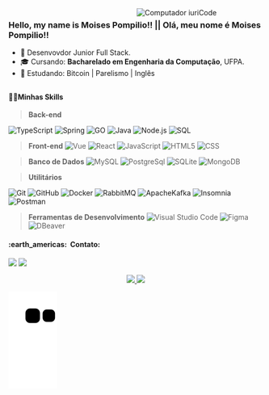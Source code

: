 
<img src="https://raw.githubusercontent.com/MicaelliMedeiros/micaellimedeiros/master/image/computer-illustration.png" min-width="100px" max-width="250px" width="250px" align="right" alt="Computador iuriCode">

### Hello, my name is Moises Pompilio!! || Olá, meu nome é Moises Pompilio!!


- 💼 Desenvovdor Junior Full Stack.
- 🎓 Cursando: **Bacharelado em Engenharia da Computação**, UFPA.
- 🧠 Estudando: Bitcoin | Parelismo | Inglês

##
<h4> 👨‍💻Minhas Skills </h4>

> **Back-end**
 
  ![TypeScript](https://img.shields.io/badge/TypeScript-35495E?style=flat&logo=TypeScript&logoColor=007acc)
  ![Spring](https://img.shields.io/badge/-Spring-333333?style=flat&logo=Spring)
  ![GO](https://img.shields.io/badge/-Go-333333?style=flat&logo=Go)
  ![Java](https://img.shields.io/badge/-Java-333333?style=flat&logo=Java)
  ![Node.js](https://img.shields.io/badge/-Node.js-333333?style=flat&logo=Node.js)
  ![SQL](https://img.shields.io/badge/-SQL-333333?style=flat&logo=SQL)
 

> **Front-end**
  ![Vue](https://img.shields.io/badge/Vue.js-35495E?style=flat&logo=vuedotjs&logoColor=4FC08D)
  ![React](https://img.shields.io/badge/-React-333333?style=flat&logo=React)
  ![JavaScript](https://img.shields.io/badge/-JavaScript-333333?style=flat&logo=javascript)
  ![HTML5](https://img.shields.io/badge/-HTML5-333333?style=flat&logo=HTML5)
  ![CSS](https://img.shields.io/badge/-CSS-333333?style=flat&logo=CSS3&logoColor=1572B6)

> **Banco de Dados**
  ![MySQL](https://img.shields.io/badge/-MySQL-333333?style=flat&logo=mysql)
  ![PostgreSql](https://img.shields.io/badge/-Postgresql-333333?style=flat&logo=postgresql)
  ![SQLite](https://img.shields.io/badge/-SQLite-333333?style=flat&logo=SQLite)
  ![MongoDB](https://img.shields.io/badge/-MongoDB-333333?style=flat&logo=MongoDB)
 
> **Utilitários**

  ![Git](https://img.shields.io/badge/-Git-333333?style=flat&logo=git)
  ![GitHub](https://img.shields.io/badge/-GitHub-333333?style=flat&logo=github)
  ![Docker](https://img.shields.io/badge/-Docker-333333?style=flat&logo=docker)
  ![RabbitMQ](https://img.shields.io/badge/-RabbitMQ-333333?style=flat&logo=RabbitMQ)
  ![ApacheKafka](https://img.shields.io/badge/-ApacheKafka-333333?style=flat&logo=ApacheKafka)
  ![Insomnia](https://img.shields.io/badge/-Insomnia-333333?style=flat&logo=insomnia)
  ![Postman](https://img.shields.io/badge/-Postman-333333?style=flat&logo=postman)
  
> **Ferramentas de Desenvolvimento**
  ![Visual Studio Code](https://img.shields.io/badge/-Visual%20Studio%20Code-333333?style=flat&logo=visual-studio-code&logoColor=007ACC)
  ![Figma](https://img.shields.io/badge/-Figma-333333?style=flat&logo=Figma-ide&logoColor=2C2255)
  ![DBeaver](https://img.shields.io/badge/-DBeaver-333333?style=flat&logo=dbeaver)
 

<h4> :earth_americas: &nbsp;Contato: </h4> 

  <p align="left">
 <!--  
  <a href="https://keen-fairy-002944.netlify.app/" alt="Portifolio">
  <img src="https://img.shields.io/badge/-Portifolio-0e76a8?style=flat-square&logo=mastodon&logoColor=white" /></a>
  -->
  
  <a href="mailto:moisesalexandrep.c@gmail.com" alt="Gmail">
  <img src="https://img.shields.io/badge/-Gmail-FF0000?style=flat-square&labelColor=FF0000&logo=gmail&logoColor=white" /></a>

  <a href="https://www.linkedin.com/in/moises-pompilio-173bb021b" alt="Linkedin">
  <img src="https://img.shields.io/badge/-Linkedin-0e76a8?style=flat-square&logo=Linkedin&logoColor=white" /></a>
  
 

</p>



<div align="center">
  <a href="https://github.com/moisesPompilio">
  <img height="180em" src="https://github-readme-stats.vercel.app/api?username=moisespompilio&show_icons=true&theme=dracula&include_all_commits=true&count_private=true"/>
  <img height="180em" src="https://github-readme-stats.vercel.app/api/top-langs/?username=moisespompilio&layout=compact&langs_count=7&theme=dracula"/>
</div>


 
  ![Snake animation](https://github.com/moisespompilio/moisespompilio/blob/output/github-contribution-grid-snake.svg)
 
</div>
